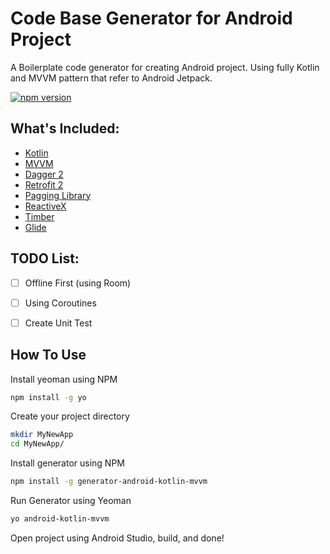 # Code Base Generator for Android Project

A Boilerplate code generator for creating Android project. Using fully Kotlin and MVVM pattern that refer to Android Jetpack.

[![npm version](https://badge.fury.io/js/generator-android-kotlin-mvvm.svg)](https://badge.fury.io/js/generator-android-kotlin-mvvm)


## What's Included:

- [Kotlin](https://kotlinlang.org/)
- [MVVM](https://en.wikipedia.org/wiki/Model%E2%80%93view%E2%80%93viewmodel)
- [Dagger 2](https://github.com/google/dagger)
- [Retrofit 2](https://github.com/square/retrofit)
- [Pagging Library](https://developer.android.com/topic/libraries/architecture/paging)
- [ReactiveX](https://github.com/ReactiveX/RxAndroid)
- [Timber](https://github.com/JakeWharton/timber)
- [Glide](https://github.com/bumptech/glide)


## TODO List:

- [ ] Offline First (using Room)
- [ ] Using Coroutines
- [ ] Create Unit Test


## How To Use

Install yeoman using NPM

```bash
npm install -g yo
```

Create your project directory

```bash
mkdir MyNewApp
cd MyNewApp/
```

Install generator using NPM

```bash
npm install -g generator-android-kotlin-mvvm
```

Run Generator using Yeoman

```bash
yo android-kotlin-mvvm
```

Open project using Android Studio, build, and done!